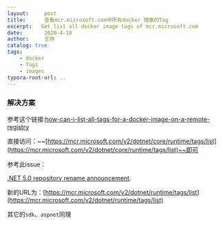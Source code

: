 ```yaml
---
layout:     post
title:      查看mcr.microsoft.com中所有docker 镜像的Tag
excerpt:   Get list all docker image tags of mcr.microsoft.com
date:       2020-4-10
author:     王帅
catalog: true
tags:
    - docker
    - Tags
    - images
typora-root-url: ..
---
```


### 解决方案

参考这个链接:[how-can-i-list-all-tags-for-a-docker-image-on-a-remote-registry](https://stackoverflow.com/questions/28320134/how-can-i-list-all-tags-for-a-docker-image-on-a-remote-registry)

直接访问：~~[https://mcr.microsoft.com/v2/dotnet/core/runtime/tags/list](https://mcr.microsoft.com/v2/dotnet/core/runtime/tags/list)~~即可

参考此issue：

[.NET 5.0 repository rename announcement](https://github.com/dotnet/dotnet-docker/issues/2375).

新的URL为：[https://mcr.microsoft.com/v2/dotnet/runtime/tags/list](https://mcr.microsoft.com/v2/dotnet/runtime/tags/list)

其它的`sdk`、`aspnet`同理